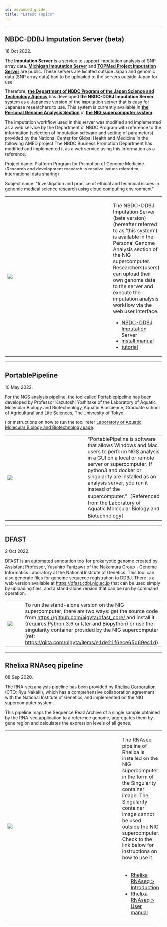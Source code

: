 ```yaml
---
id: advanced_guide
title: "Latest Topics"
---
```



---

## NBDC-DDBJ Imputation Server (beta)

18 Oct 2022.

The **Imputation Server** is a service to support imputation analysis of SNP array data. **[Michigan Imputation Server](https://imputationserver.sph.umich.edu/)** and **[TOPMed Project Imputation Server](https://imputation.biodatacatalyst.nhlbi.nih.gov/#!)** are public. These servers are located outside Japan and genomic data (SNP array data) had to be uploaded to the servers outside Japan for use.

Therefore, **[the Department of NBDC Program of the Japan Science and Technology Agency](https://biosciencedbc.jp/en/)** has developed **the NBDC-DDBJ Imputation Server** system as a Japanese version of the imputation server that is easy for Japanese researchers to use. This system is currently available in **[the Personal Genome Analysis Section](https://sc.ddbj.nig.ac.jp/en/personal_genome_division/pg_introduction)** of **[the NIG supercomputer system](https://sc.ddbj.nig.ac.jp/en/)**.

The imputation workflow used in this server was modified and implemented as a web service by the Department of NBDC Program with reference to the information (selection of imputation software and setting of parameters) provided by the National Center for Global Health and Medicine in the following AMED project The NBDC Business Promotion Department has modified and implemented it as a web service using this information as a reference. 

Project name: Platform Program for Promotion of Genome Medicine (Research and development research to resolve issues related to international data sharing) 

Subject name: "Investigation and practice of ethical and technical issues in genomic medical science research using cloud computing environment".

<table>
<tr>
<td width="400">


![](/img/advanced_guides/imputationserver.Fig1-work.png)

</td>
<td valign="top">

The NBDC-DDBJ Imputation Server (beta version) (hereafter referred to as 'this system') is available in the Personal Genome Analysis section of the NIG supercomputer. Researchers(users) can upload their own genome data to the server and execute the imputation analysis workflow via the web user interface.


- [NBDC-DDBJ Imputation Server](/advanced_guides/imputation_server)
- [install manual](/advanced_guides/imputation_server_install)
- [tutorial](/advanced_guides/imputation_server_tutorial)


</td>
</tr>
</table>





---
## PortablePipeline

10 May 2022.

For the NGS analysis pipeline, the tool called Portablepipeline has been developed by Professor Kazutoshi Yoshitake of the Laboratory of Aquatic Molecular Biology and Biotechnology, Aquatic Bioscience, Graduate school of Agricultural and Life Sciences, The Univresity of Tokyo.

For instructions on how to run the tool, refer <a href="https://www.suikou.fs.a.u-tokyo.ac.jp/blog/2022/04/28/%e9%81%ba%e4%bc%9d%e7%a0%94%e3%81%ae%e3%82%b9%e3%83%91%e3%82%b3%e3%83%b3%e3%81%a7%e6%89%8b%e8%bb%bd%e3%81%abngs%e8%a7%a3%e6%9e%90%e3%82%92%e5%ae%9f%e8%a1%8c%e3%81%99%e3%82%8b%e6%89%8b%e9%a0%86/"> Laboratory of Aquatic Molecular Biology and Biotechnology page</a>.

<table>
<tr>
<td width="400">

![](/img/advanced_guides/portablepipeline.png)
</td>
<td valign="top">
"PortablePipeline is software that allows Windows and Mac users to perform NGS analysis in a GUI on a local or remote server or supercomputer. If python3 and docker or singularity are installed as an analysis server,  you run it instead of the supercomputer."（Referenced from the Laboratory of Aquatic Molecular Biology and Biotechnology）
</td>
</tr>
</table>


---

## DFAST

2 Oct 2022.

DFAST is an automated annotation tool for prokaryotic genome created by Assistant Professor, Yasuhiro Tanizawa of the Nakamura Group・Genome Informatics Laboratory at the National Institute of Genetics. This tool can also generate files for genome sequence registration to DDBJ. There is a web version available at https://dfast.ddbj.nig.ac.jp that can be used simply by uploading files, and a stand-alone version that can be run by command operation.

<table>
<tr>
<td width="400">

![](/img/advanced_guides/dfast.png)
</td>
<td valign="top">
To run the stand-alone version on the NIG supercomputer, there are two ways: get the source code from <a href="https://github.com/nigyta/dfast_core/">https://github.com/nigyta/dfast_core/ </a> and install it (requires Python 3.6 or later and Biopython) or use the singularity container provided by the NIG supercomputer (ref: <a href="https://qiita.com/nigyta/items/e1de21f6ece65d69ec1d">https://qiita.com/nigyta/items/e1de21f6ece65d69ec1d</a>).

</td>
</tr>
</table>

---

## Rhelixa RNAseq pipeline

08 Sep 2020.

The RNA-seq analysis pipeline has been provided by [Rhelixa Corporation](https://www.rhelixa.com/) (CTO: Ryu Nakaki), which has a comprehensive collaboration agreement with the National Institute of Genetics, and implemented on the NIG supercomputer system.

This pipeline maps the Sequence Read Archive of a single sample obtained by the RNA-seq application to a reference genome, aggregates them by gene region and calculates the expression levels of all genes.

<table>
<tr>
<td width="400">

![](/img/advanced_guides/Rhelixa_RNAseq1_EN.png)

</td>
<td valign="top">

The RNAseq pipeline of Rhelixa is installed on the NIG supercomputer in the form of the Singularity container image. The Singularity container image cannot be used outside the NIG supercomputer. Check to the link below for instructions on how to use it.<br />
<br />

- [Rhelixa RNAseq > Introduction](/advanced_guides/Rhelixa_RNAseq)
- [Rhelixa RNAseq > User manual](/advanced_guides/Rhelixa_RNAseq_manual)

</td>
</tr>
</table>




